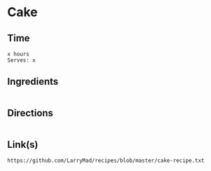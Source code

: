 # Cake

## Time 
```
x hours
Serves: x
```

## Ingredients
```

```


## Directions
```

```


## Link(s)
```
https://github.com/LarryMad/recipes/blob/master/cake-recipe.txt

```

